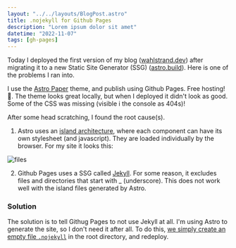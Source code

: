 ```yaml
---
layout: "../../layouts/BlogPost.astro"
title: .nojekyll for Github Pages
description: "Lorem ipsum dolor sit amet"
datetime: "2022-11-07"
tags: [gh-pages]
---
```


Today I deployed the first version of my blog ([wahlstrand.dev](wahlstrand.dev)) after migrating it to a new Static Site
Generator (SSG) ([astro.build](astro.build)). Here is one of the problems I ran into.

I use the [Astro Paper](https://astro-paper.pages.dev/) theme, and publish using Github Pages. Free hosting! 🎉. The
theme looks great locally, but when I deployed it didn't look as good. Some of the CSS was missing (visible i the
console as 404s)!

After some head scratching, I found the root cause(s).

1) Astro uses an [island architecture](https://docs.astro.build/en/concepts/islands/), where each component can have its
   own stylesheet (and javascript). They are loaded individually by the browser. For my site it looks this:

![files](/til/img/nojekyll.png)

2. Github Pages uses a SSG called [Jekyll](https://jekyllrb.com/). For some reason, it excludes files and directories
   that start with _ (underscore). This does not work well with the island files generated by Astro.

### Solution

The solution is to tell Githug Pages to not use Jekyll at all. I'm using Astro to generate the site, so I don't need it
after all. To do
this, [we simply create an empty file `.nojekyll`](https://github.blog/2009-12-29-bypassing-jekyll-on-github-pages/) in
the root directory, and redeploy.
